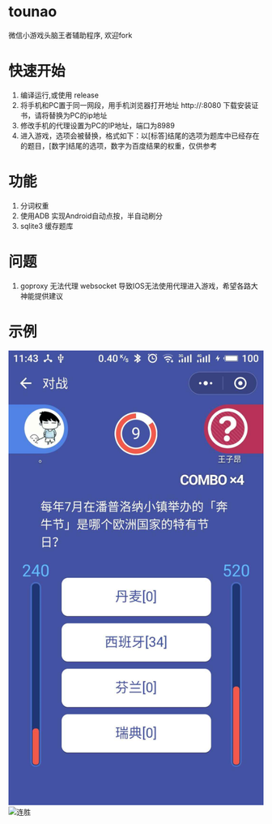# tounao
微信小游戏头脑王者辅助程序, 欢迎fork

# 快速开始
1. 编译运行,或使用 release
2. 将手机和PC置于同一网段，用手机浏览器打开地址 http://<host>:8080 下载安装证书，请将<host>替换为PC的ip地址
3. 修改手机的代理设置为PC的IP地址，端口为8989
4. 进入游戏，选项会被替换，格式如下：以[标答]结尾的选项为题库中已经存在的题目，[数字]结尾的选项，数字为百度结果的权重，仅供参考

# 功能
1. 分词权重
2. 使用ADB 实现Android自动点按，半自动刷分
3. sqlite3 缓存题库

# 问题
1. goproxy 无法代理 websocket 导致IOS无法使用代理进入游戏，希望各路大神能提供建议


# 示例
![权重提示](screenshot/161515556265_.pic.jpg)
![连胜](screenshot/161515556264_.pic.jpg)
